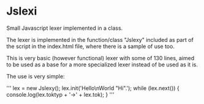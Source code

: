 # Jslexi
Small Javascript lexer implemented in a class.

The lexer is implemented in the function/class "Jslexy" included as part of the script in the index.html file, where there is a sample of use too.

This is very basic (however functional) lexer with some of 130 lines, aimed to be used as a base for a more specialized lexer instead of be used as it is.

The use is very simple:

'''
  lex = new Jslexy();
  lex.init('Hello\nWorld "Hi".');
  while (lex.next()) {
    console.log(lex.toktyp + '->' + lex.tok);
  }
'''
